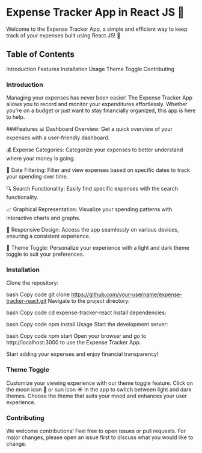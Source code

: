 # Expense Tracker App in React JS 💸
Welcome to the Expense Tracker App, a simple and efficient way to keep track of your expenses built using React JS! 🚀

## Table of Contents
Introduction
Features
Installation
Usage
Theme Toggle
Contributing

### Introduction
Managing your expenses has never been easier! The Expense Tracker App allows you to record and monitor your expenditures effortlessly. Whether you're on a budget or just want to stay financially organized, this app is here to help.

###Features
📊 Dashboard Overview: Get a quick overview of your expenses with a user-friendly dashboard.

💰 Expense Categories: Categorize your expenses to better understand where your money is going.

📅 Date Filtering: Filter and view expenses based on specific dates to track your spending over time.

🔍 Search Functionality: Easily find specific expenses with the search functionality.

📈 Graphical Representation: Visualize your spending patterns with interactive charts and graphs.

📱 Responsive Design: Access the app seamlessly on various devices, ensuring a consistent experience.

🎨 Theme Toggle: Personalize your experience with a light and dark theme toggle to suit your preferences.

### Installation
Clone the repository:

bash
Copy code
git clone https://github.com/your-username/expense-tracker-react.git
Navigate to the project directory:

bash
Copy code
cd expense-tracker-react
Install dependencies:

bash
Copy code
npm install
Usage
Start the development server:

bash
Copy code
npm start
Open your browser and go to http://localhost:3000 to use the Expense Tracker App.

Start adding your expenses and enjoy financial transparency!

### Theme Toggle
Customize your viewing experience with our theme toggle feature. Click on the moon icon 🌙 or sun icon ☀️ in the app to switch between light and dark themes. Choose the theme that suits your mood and enhances your user experience.

### Contributing
We welcome contributions! Feel free to open issues or pull requests. For major changes, please open an issue first to discuss what you would like to change.

